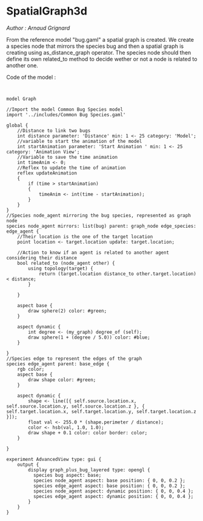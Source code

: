 [//]: # (keyword|operator_hsb)
[//]: # (keyword|operator_degree_of)
[//]: # (keyword|type_topology)
[//]: # (keyword|statement_using)
[//]: # (keyword|concept_graph)
[//]: # (keyword|concept_mirror)
[//]: # (keyword|concept_3d)
# SpatialGraph3d


_Author : Arnaud Grignard_

From the reference model "bug.gaml" a spatial graph is created. We create a species node that mirrors the species bug and then a spatial graph is creating using as_distance_graph operator. The species node should then define its own related_to method to decide wether or not a node is related to another one.


Code of the model : 

```


model Graph

//Import the model Common Bug Species model
import '../includes/Common Bug Species.gaml'

global {
	//Distance to link two bugs
	int distance parameter: 'Distance' min: 1 <- 25 category: 'Model';
	//variable to start the animation of the model
	int startAnimation parameter: 'Start Animation ' min: 1 <- 25 category: 'Animation View';
	//Variable to save the time animation
	int timeAnim <- 0;
	//Reflex to update the time of animation
	reflex updateAnimation 
	{
		if (time > startAnimation) 
		{
			timeAnim <- int(time - startAnimation);
		}
	}
}
//Species node_agent mirroring the bug species, represented as graph node
species node_agent mirrors: list(bug) parent: graph_node edge_species: edge_agent {
	//Their location is the one of the target location
	point location <- target.location update: target.location;
	
	//Action to know if an agent is related to another agent considering their distance
	bool related_to (node_agent other) {
		using topology(target) {
			return (target.location distance_to other.target.location) < distance;
		}

	}

	aspect base {
		draw sphere(2) color: #green;
	}

	aspect dynamic {
		int degree <- (my_graph) degree_of (self);
		draw sphere(1 + (degree / 5.0)) color: #blue;
	}

}
//Species edge to represent the edges of the graph
species edge_agent parent: base_edge {
	rgb color;
	aspect base {
		draw shape color: #green;
	}
	
	aspect dynamic {
		shape <- line([{ self.source.location.x, self.source.location.y, self.source.location.z }, { self.target.location.x, self.target.location.y, self.target.location.z }]);
		float val <- 255.0 * (shape.perimeter / distance);
		color <- hsb(val, 1.0, 1.0);
		draw shape + 0.1 color: color border: color;
	}

}

experiment AdvancedView type: gui {
	output {
		display graph_plus_bug_layered type: opengl { 
		  species bug aspect: base;
		  species node_agent aspect: base position: { 0, 0, 0.2 };
		  species edge_agent aspect: base position: { 0, 0, 0.2 };
		  species node_agent aspect: dynamic position: { 0, 0, 0.4 };
		  species edge_agent aspect: dynamic position: { 0, 0, 0.4 };
		}
	}
}


```
